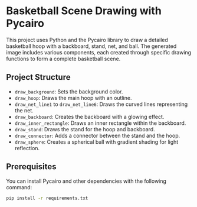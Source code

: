 # Basketball Scene Drawing with Pycairo

This project uses Python and the Pycairo library to draw a detailed basketball hoop with a backboard, stand, net, and ball. The generated image includes various components, each created through specific drawing functions to form a complete basketball scene.

## Project Structure

- `draw_background`: Sets the background color.
- `draw_hoop`: Draws the main hoop with an outline.
- `draw_net_line1` to `draw_net_line6`: Draws the curved lines representing the net.
- `draw_backboard`: Creates the backboard with a glowing effect.
- `draw_inner_rectangle`: Draws an inner rectangle within the backboard.
- `draw_stand`: Draws the stand for the hoop and backboard.
- `draw_connector`: Adds a connector between the stand and the hoop.
- `draw_sphere`: Creates a spherical ball with gradient shading for light reflection.


## Prerequisites

You can install Pycairo and other dependencies with the following command:

```bash
pip install -r requirements.txt
